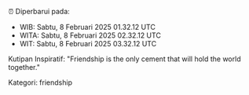 ⏰ Diperbarui pada:
- WIB: Sabtu, 8 Februari 2025 01.32.12 UTC
- WITA: Sabtu, 8 Februari 2025 02.32.12 UTC
- WIT: Sabtu, 8 Februari 2025 03.32.12 UTC

Kutipan Inspiratif:
"Friendship is the only cement that will hold the world together."


Kategori: friendship

